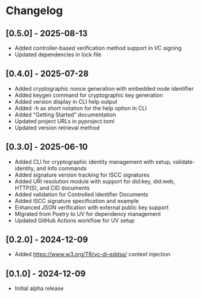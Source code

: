 # Changelog

## [0.5.0] - 2025-08-13

- Added controller-based verification method support in VC signing
- Updated dependencies in lock file

## [0.4.0] - 2025-07-28

- Added cryptographic nonce generation with embedded node identifier
- Added keygen command for cryptographic key generation
- Added version display in CLI help output
- Added -h as short notation for the help option in CLI
- Added "Getting Started" documentation
- Updated project URLs in pyproject.toml
- Updated version retrieval method

## [0.3.0] - 2025-06-10

- Added CLI for cryptographic identity management with setup, validate-identity, and info commands
- Added signature version tracking for ISCC signatures
- Added URI resolution module with support for did:key, did:web, HTTP(S), and CID documents
- Added validation for Controlled Identifier Documents
- Added ISCC signature specification and example
- Enhanced JSON verification with external public key support
- Migrated from Poetry to UV for dependency management
- Updated GitHub Actions workflow for UV setup

## [0.2.0] - 2024-12-09

- Added https://www.w3.org/TR/vc-di-eddsa/ context injection

## [0.1.0] - 2024-12-09

- Initial alpha release
